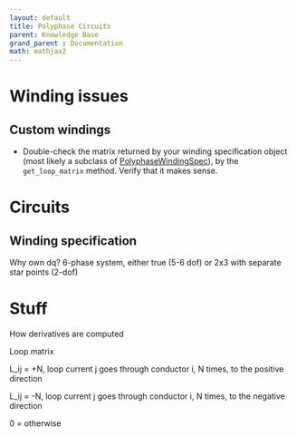 ```yaml
---
layout: default
title: Polyphase Circuits
parent: Knowledge Base
grand_parent : Documentation
math: mathjax2
---
```


# Winding issues

## Custom windings

* Double-check the matrix returned by your winding specification object (most likely a subclass of [PolyphaseWindingSpec](../../api/PolyphaseWindingSpec.html)), by the `get_loop_matrix` method. Verify that
it makes sense.

# Circuits

## Winding specification

Why own dq? 6-phase system, either true (5-6 dof) or 2x3 with separate star points (2-dof)

# Stuff

How derivatives are computed

Loop matrix

L_ij = +N, loop current j goes through conductor i, N times, to the positive direction


L_ij = -N, loop current j goes through conductor i, N times, to the negative direction

0 = otherwise